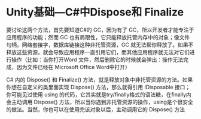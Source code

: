 # Unity基础—C#中Dispose和 Finalize

要讨论这两个方法，首先要知道C#的 GC，因为有了 GC，所以开发者才能专注于应用程序的功能；然而 GC 也有局限性，它只能释放托管内存中的对象；像文件句柄，网络套接字，数据库链接这种非托管资源，GC 就无法帮你释放了。如果不释放这些资源，就会导致应用程序一直引用它们，而其他应用程序就无法对它们进行操作（比如：当你打开Word 文件，然后删除它的时候就会弹出：操作无法完成，因为文件已经在 Microsoft Office Word中打开）

C# 内的 Dispose() 和 Finalize() 方法，就是释放对象中非托管资源的方法。如果你想在自定义的类里面实现 Dispose() 方法，那么就得引用 IDisposable 接口；你可能见过使用 using 的代码，它其实就是try/finally格式的语法糖，在finally内会主动调用 Dispose() 方法，所以当你遇到非托管资源的操作，using是个很安全的做法。当然，你也可以在使用完该对象以后，主动调用它的 Dispose() 方法

